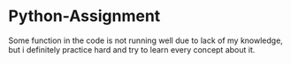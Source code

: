 # Python-Assignment

Some function in the code is not running well due to lack of my knowledge, but i definitely practice hard and try to learn every concept about it.

